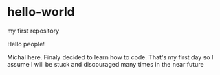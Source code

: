 # hello-world
my first repository


Hello people!

Michal here. Finaly decided to learn how to code. That's my first day so I assume I will be stuck and discouraged many times in the near future
